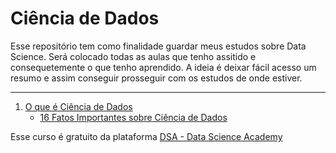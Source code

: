 # Ciência de Dados

Esse repositório tem como finalidade guardar meus estudos sobre Data Science. 
Será colocado todas as aulas que tenho assitido e consequetemente o que tenho aprendido. 
A ideia é deixar fácil acesso um resumo e assim conseguir prosseguir com os estudos de onde estiver. 
___

1. [O que é Ciência de Dados](/1.%20O%20que%20%C3%A9%20Ci%C3%AAncia%20de%20Dados/)
    * [16 Fatos Importantes sobre Ciência de Dados](/1.%20O%20que%20%C3%A9%20Ci%C3%AAncia%20de%20Dados/01.%2016%20Fatos%20Importantes%20sobre%20Ci%C3%AAncia%20de%20Dados.md)


Esse curso é gratuito da plataforma [DSA - Data Science Academy](https://www.datascienceacademy.com.br) 
